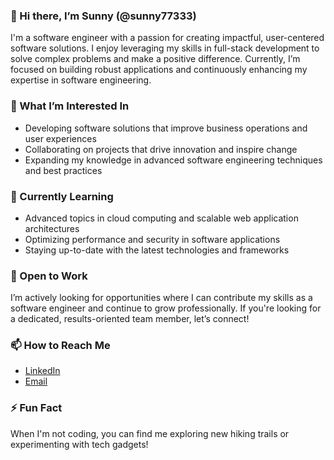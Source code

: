 ### 👋 Hi there, I’m Sunny (@sunny77333)

I'm a software engineer with a passion for creating impactful, user-centered software solutions. I enjoy leveraging my skills in full-stack development to solve complex problems and make a positive difference. Currently, I’m focused on building robust applications and continuously enhancing my expertise in software engineering.

### 👀 What I’m Interested In
- Developing software solutions that improve business operations and user experiences
- Collaborating on projects that drive innovation and inspire change
- Expanding my knowledge in advanced software engineering techniques and best practices

### 🌱 Currently Learning
- Advanced topics in cloud computing and scalable web application architectures
- Optimizing performance and security in software applications
- Staying up-to-date with the latest technologies and frameworks

### 💼 Open to Work
I’m actively looking for opportunities where I can contribute my skills as a software engineer and continue to grow professionally. If you're looking for a dedicated, results-oriented team member, let’s connect!

### 📫 How to Reach Me
- [LinkedIn]([https://www.linkedin.com/in/your-linkedin-profile](https://www.linkedin.com/in/sanurag-maini-260666283/))  
- [Email](sanuragmaini7733@gmail.com)

### ⚡ Fun Fact
When I'm not coding, you can find me exploring new hiking trails or experimenting with tech gadgets!
